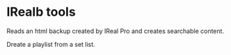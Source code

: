 # IRealb tools

Reads an html backup created by IReal Pro and creates searchable content.

 Dreate a playlist from a set list.